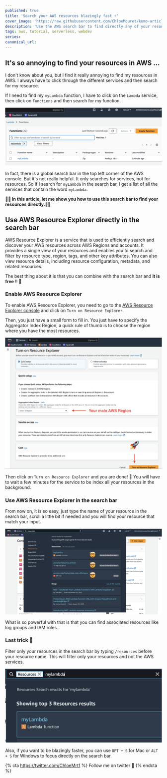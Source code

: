 ```yaml
---
published: true
title: 'Search your AWS resources blazingly fast ⚡️'
cover_image: 'https://raw.githubusercontent.com/ChloeMouret/kumo-articles/master/blog-posts/aws-search-bar/assets/cover.png'
description: 'Use the AWS search bar to find directly any of your resources at a glance'
tags: aws, tutorial, serverless, webdev
series:
canonical_url:
---
```


## It's so annoying to find your resources in AWS ...

I don't know about you, but I find it really annoying to find my resources in AWS. I always have to click through the different services and then search for my resource.

If I need to find my `myLambda` function, I have to click on the `Lambda` service, then click on `Functions` and then search for my function.

![Find my lambda in Lambda service](./assets/find_lambda_in_lamdba_service.png 'Find my lambda in Lambda service')

In fact, there is a global search bar in the top left corner of the AWS console. But it's not really helpful. It only searches for services, not for resources. So if I search for `myLambda` in the search bar, I get a list of all the services that contain the word `myLambda`.

**🚀🚀 In this article, let me show you how to use this search bar to find your resources directly.🚀🚀**

## Use AWS Resource Explorer directly in the search bar

AWS Resource Explorer is a service that is used to efficiently search and discover your AWS resources across AWS Regions and accounts. It provides a single view of your resources and enables you to search and filter by resource type, region, tags, and other key attributes. You can also view resource details, including resource configuration, metadata, and related resources.

The best thing about it is that you can combine with the search bar and **it is free** !! 🤯

### Enable AWS Resource Explorer

To enable AWS Resource Explorer, you need to go to the [AWS Resource Explorer console](https://resource-explorer.console.aws.amazon.com/resource-explorer/home#/home) and click on `Turn on Resource Explorer`.

Then, you just have a small form to fill in. You just have to specify the Aggregator Index Region, a quick rule of thumb is to choose the region where you have the most resources.

![Turn on Resource Explorer](./assets/tuto_step3.png 'Turn on Resource Explorer')

Then click on `Turn on Resource Explorer` and you are done! 🎉 You will have to wait a few minutes for the service to be index all your resources in the background.

### Use AWS Resource Explorer in the search bar

From now on, it is so easy, just type the name of your resource in the search bar, scroll a little bit if needed and you will find your resource that match your input.

![Use AWS Resource Explorer in the search bar](./assets/tuto_step4.png 'Use AWS Resource Explorer in the search bar')

What is so powerful with that is that you can find associated resources like log groups and IAM roles.

### Last trick 🌟

Filter only your resources in the search bar by typing `/resources` before your resource name. This will filter only your resources and not the AWS services.

![Quick trick for your AWS search bar](./assets/trick.png 'Quick trick for your AWS search bar')

Also, if you want to be blazingly faster, you can use `OPT + S` for Mac or `ALT + S` for Windows to focus directly on the search bar.

{% cta https://twitter.com/ChloeMrt1 %} Follow me on twitter 🚀 {% endcta %}
